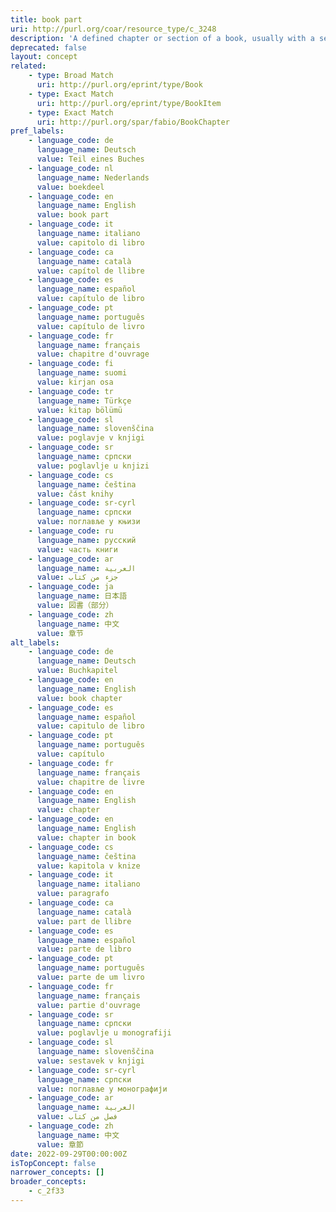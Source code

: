 ```yaml
---
title: book part
uri: http://purl.org/coar/resource_type/c_3248
description: 'A defined chapter or section of a book, usually with a separate title or number. [Source: http://purl.org/spar/fabio/BookChapter]'
deprecated: false
layout: concept
related:
    - type: Broad Match
      uri: http://purl.org/eprint/type/Book
    - type: Exact Match
      uri: http://purl.org/eprint/type/BookItem
    - type: Exact Match
      uri: http://purl.org/spar/fabio/BookChapter
pref_labels:
    - language_code: de
      language_name: Deutsch
      value: Teil eines Buches
    - language_code: nl
      language_name: Nederlands
      value: boekdeel
    - language_code: en
      language_name: English
      value: book part
    - language_code: it
      language_name: italiano
      value: capitolo di libro
    - language_code: ca
      language_name: català
      value: capítol de llibre
    - language_code: es
      language_name: español
      value: capítulo de libro
    - language_code: pt
      language_name: português
      value: capítulo de livro
    - language_code: fr
      language_name: français
      value: chapitre d'ouvrage
    - language_code: fi
      language_name: suomi
      value: kirjan osa
    - language_code: tr
      language_name: Türkçe
      value: kitap bölümü
    - language_code: sl
      language_name: slovenščina
      value: poglavje v knjigi
    - language_code: sr
      language_name: српски
      value: poglavlje u knjizi
    - language_code: cs
      language_name: čeština
      value: část knihy
    - language_code: sr-cyrl
      language_name: српски
      value: поглавље у књизи
    - language_code: ru
      language_name: русский
      value: часть книги
    - language_code: ar
      language_name: العربية
      value: جزء من كتاب
    - language_code: ja
      language_name: 日本語
      value: 図書（部分）
    - language_code: zh
      language_name: 中文
      value: 章节
alt_labels:
    - language_code: de
      language_name: Deutsch
      value: Buchkapitel
    - language_code: en
      language_name: English
      value: book chapter
    - language_code: es
      language_name: español
      value: capitulo de libro
    - language_code: pt
      language_name: português
      value: capítulo
    - language_code: fr
      language_name: français
      value: chapitre de livre
    - language_code: en
      language_name: English
      value: chapter
    - language_code: en
      language_name: English
      value: chapter in book
    - language_code: cs
      language_name: čeština
      value: kapitola v knize
    - language_code: it
      language_name: italiano
      value: paragrafo
    - language_code: ca
      language_name: català
      value: part de llibre
    - language_code: es
      language_name: español
      value: parte de libro
    - language_code: pt
      language_name: português
      value: parte de um livro
    - language_code: fr
      language_name: français
      value: partie d'ouvrage
    - language_code: sr
      language_name: српски
      value: poglavlje u monografiji
    - language_code: sl
      language_name: slovenščina
      value: sestavek v knjigi
    - language_code: sr-cyrl
      language_name: српски
      value: поглавље у монографији
    - language_code: ar
      language_name: العربية
      value: فصل من كتاب
    - language_code: zh
      language_name: 中文
      value: 章節
date: 2022-09-29T00:00:00Z
isTopConcept: false
narrower_concepts: []
broader_concepts:
    - c_2f33
---
```


